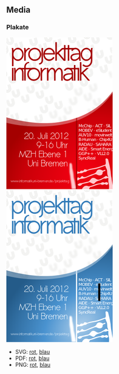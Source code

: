 ## Media

### Plakate

![Plakat in rot](assets/media/plakat-rot.png) ![Plakat in blau](assets/media/plakat-blau.png)

- SVG: [rot](assets/media/plakat-rot.svg),            [blau](assets/media/plakat-blau.svg)
- PDF: [rot](assets/media/plakat-rot-a3-200dpi.pdf),  [blau](assets/media/plakat-blau-a3-200dpi.pdf)
- PNG: [rot](assets/media/plakat-rot.png),            [blau](assets/media/plakat-blau.png)


